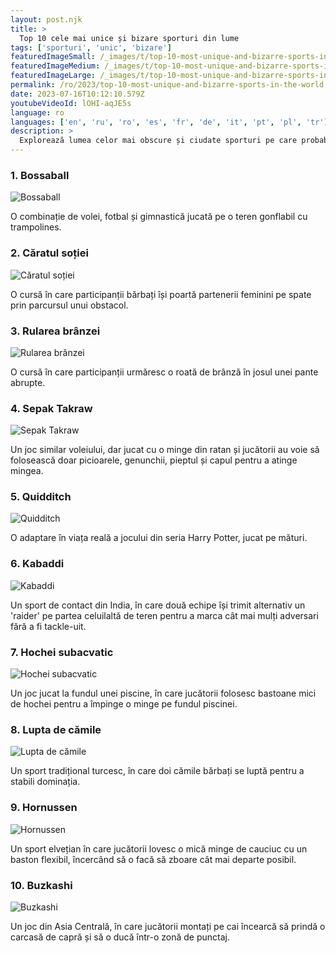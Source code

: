 ```yaml
---
layout: post.njk
title: >
  Top 10 cele mai unice și bizare sporturi din lume
tags: ['sporturi', 'unic', 'bizare']
featuredImageSmall: /_images/t/top-10-most-unique-and-bizarre-sports-in-the-world-cover-ro-small.webp
featuredImageMedium: /_images/t/top-10-most-unique-and-bizarre-sports-in-the-world-cover-ro-medium.webp
featuredImageLarge: /_images/t/top-10-most-unique-and-bizarre-sports-in-the-world-cover-ro-large.webp
permalink: /ro/2023/top-10-most-unique-and-bizarre-sports-in-the-world.html
date: 2023-07-16T10:12:10.579Z
youtubeVideoId: lOHI-aqJE5s
language: ro
languages: ['en', 'ru', 'ro', 'es', 'fr', 'de', 'it', 'pt', 'pl', 'tr']
description: >
  Explorează lumea celor mai obscure și ciudate sporturi pe care probabil nu le-ai auzit niciodată.
---
```


### 1. Bossaball

![Bossaball](/_images/1/16fc8bfce8604c3a25383e753f7fa6f4-medium.webp)

O combinație de volei, fotbal și gimnastică jucată pe o teren gonflabil cu trampolines.

### 2. Căratul soției

![Căratul soției](/_images/3/348ab9c9df4300d303adbb838451e8a4-medium.webp)

O cursă în care participanții bărbați își poartă partenerii feminini pe spate prin parcursul unui obstacol.

### 3. Rularea brânzei

![Rularea brânzei](/_images/a/a34ada92fd4595371e1c6ba60ff16ffb-medium.webp)

O cursă în care participanții urmăresc o roată de brânză în josul unei pante abrupte.

### 4. Sepak Takraw

![Sepak Takraw](/_images/c/c7868d6c5093606b0ce461ea41165848-medium.webp)

Un joc similar voleiului, dar jucat cu o minge din ratan și jucătorii au voie să folosească doar picioarele, genunchii, pieptul și capul pentru a atinge mingea.

### 5. Quidditch

![Quidditch](/_images/c/c7a75bac92f44fca73f8cef3fd2c3961-medium.webp)

O adaptare în viața reală a jocului din seria Harry Potter, jucat pe mături.

### 6. Kabaddi

![Kabaddi](/_images/1/1c051a83969c2b27a4c5c64a5c6eab45-medium.webp)

Un sport de contact din India, în care două echipe își trimit alternativ un 'raider' pe partea celuilaltă de teren pentru a marca cât mai mulți adversari fără a fi tackle-uit.

### 7. Hochei subacvatic

![Hochei subacvatic](/_images/5/55d4f4db29c4be0dd6bb97c0e00ca84e-medium.webp)

Un joc jucat la fundul unei piscine, în care jucătorii folosesc bastoane mici de hochei pentru a împinge o minge pe fundul piscinei.

### 8. Lupta de cămile

![Lupta de cămile](/_images/c/cb4e8ebc7bcd2017ec936df22eff634b-medium.webp)

Un sport tradițional turcesc, în care doi cămile bărbați se luptă pentru a stabili dominația.

### 9. Hornussen

![Hornussen](/_images/9/9b0cd05d616f443d18729bbae5c95621-medium.webp)

Un sport elvețian în care jucătorii lovesc o mică minge de cauciuc cu un baston flexibil, încercând să o facă să zboare cât mai departe posibil.

### 10. Buzkashi

![Buzkashi](/_images/3/34c8c5fe5b8b982e01fe3f7f9f77efd7-medium.webp)

Un joc din Asia Centrală, în care jucătorii montați pe cai încearcă să prindă o carcasă de capră și să o ducă într-o zonă de punctaj.

